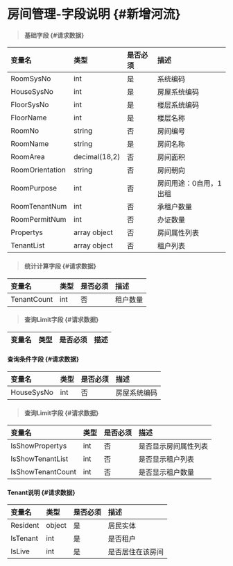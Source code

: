 # 房间管理-字段说明 {#新增河流}

> #### 基础字段 {#请求数据}

| 变量名 | 类型 | 是否必须 | 描述 |
| :--- | :--- | :--- | :--- |
| RoomSysNo | int | 是 | 系统编码 |
| HouseSysNo | int | 是 | 房屋系统编码 |
| FloorSysNo | int | 是 | 楼层系统编码 |
| FloorName | int | 是 | 楼层名称 |
| RoomNo | string | 否 | 房间编号 |
| RoomName | string | 是 | 房间名称 |
| RoomArea | decimal\(18,2\) | 否 | 房间面积 |
| RoomOrientation | string | 否 | 房间朝向 |
| RoomPurpose | int | 否 | 房间用途：0自用，1出租 |
| RoomTenantNum | int | 否 | 承租户数量 |
| RoomPermitNum | int | 否 | 办证数量 |
| Propertys | array object | 否 | 房间属性列表 |
| TenantList | array object | 否 | 租户列表 |

> #### 统计计算字段 {#请求数据}

| 变量名 | 类型 | 是否必须 | 描述 |
| :--- | :--- | :--- | :--- |
| TenantCount | int | 否 | 租户数量 |

> #### 查询Limit字段 {#请求数据}

| 变量名 | 类型 | 是否必须 | 描述 |
| :--- | :--- | :--- | :--- |


#### 查询条件字段 {#请求数据}

| 变量名 | 类型 | 是否必须 | 描述 |
| :--- | :--- | :--- | :--- |
| HouseSysNo | int | 否 | 房屋系统编码 |

> #### 查询Limit字段 {#请求数据}

| 变量名 | 类型 | 是否必须 | 描述 |
| :--- | :--- | :--- | :--- |
| IsShowPropertys | int | 否 | 是否显示房间属性列表 |
| IsShowTenantList | int | 否 | 是否显示租户列表 |
| IsShowTenantCount | int | 否 | 是否显示租户数量 |

#### Tenant说明 {#请求数据}

| 变量名 | 类型 | 是否必须 | 描述 |
| :--- | :--- | :--- | :--- |
| Resident | object | 是 | 居民实体 |
| IsTenant | int | 是 | 是否租户 |
| IsLive | int | 是 | 是否居住在该房间 |



